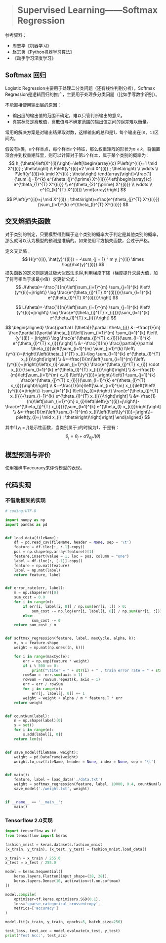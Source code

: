 > # Supervised Learning——Softmax Regression

参考资料：

* 周志华《机器学习》
* 赵志勇《Python机器学习算法》
* 《动手学习深度学习》

## Softmax 回归

Logistic Regression主要用于处理二分类问题（还有线性判别分析），Softmax Regression是逻辑回归的推广，主要用于处理多分类问题（比如手写数字识别）。

不能直接使用输出层的原因：

* 输出层的输出值的范围不确定，难以只管判断输出的意义。
* 真实标签是离散值，离散值与不确定范围的输出值之间的误差难以衡量。

常用的解决方案是对输出结果取对数，这样输出的总和是1，每个输出在`[0, 1]`区间内。

假设有`k`类，`m`个样本点，每个样本`n`个特征，那么权重矩阵的形状为$n \times k$，将偏置项合并到权重矩阵里，则可以计算对于第`i`个样本，属于某个类别的概率为：
$$
h_{\theta}\left(X^{(i)}\right)=\left[\begin{array}{c}
P\left(y^{(i)}=1 \mid X^{(i)} ; \theta\right) \\
P\left(y^{(i)}=2 \mid X^{(i)} ; \theta\right) \\
\vdots \\
P\left(y^{(i)}=k \mid X^{(i)} ; \theta\right)
\end{array}\right]=\frac{1}{\sum_{j=1}^{k} e^{\theta_{j}^{\prime} X^{(i)}}}\left[\begin{array}{c}
e^{\theta_{1}^{T} X^{(i)}} \\
e^{\theta_{2}^{\prime} X^{(i)}} \\
\vdots \\
e^{O_{k}^{T} X^{(i)}}
\end{array}\right]
$$

$$
P\left(y^{(i)}=j \mid X^{(i)} ; \theta\right)=\frac{e^{\theta_{j}^{T} X^{(i)}}}{\sum_{l=1}^{k} e^{\theta_{l}^{T} X^{(i)}}}
$$

## 交叉熵损失函数

对于类别的判定，只要模型得到属于这个类别的概率大于判定是其他类别的概率，那么就可以认为模型的预测是准确的。如果使用平方损失函数，会过于严格。

定义交叉熵：
$$
H(y^{(i)}, \hat{y}^{(i)}) = -\sum_{j = 1} ^ m y_j^{(i)} \times \log{\hat{y}^{(i)}}
$$
损失函数的定义则是通过极大似然法求得,利用梯度下降（梯度提升求最大值，加了符号相当于求最小值）求更新公式：
$$
J(\theta)=-\frac{1}{m}\left[\sum_{i=1}^{m} \sum_{j=1}^{k} I\left\{y^{(i)}=j\right\} \log \frac{e^{\theta_{j}^{T} X^{(i)}}}{\sum_{l=1}^{k} e^{\theta_{l}^{T} X^{(i)}}}\right]
$$

$$
L(\theta)=-\frac{1}{m}\left[\sum_{i=1}^{m} \sum_{j=1}^{k} I\left\{y^{(i)}=j\right\} \log \frac{e^{\theta_{j}^{T} x_{i}}}{\sum_{l=1}^{k} e^{\theta_{l}^{T} x_{i}}}\right]
$$

$$
\begin{aligned}
\frac{\partial L(\theta)}{\partial \theta_{j}} &=-\frac{1}{m} \frac{\partial}{\partial \theta_{j}}\left[\sum_{i=1}^{m} \sum_{j=1}^{k} I\left\{y^{(i)} = j\right\} \log \frac{e^{\theta_{j}^{T} x_{i}}}{\sum_{l=1}^{k} e^{\theta_{l}^{T} x_{i}}}\right] \\
&=-\frac{1}{m} \frac{\partial}{\partial \theta_{j}}\left[\sum_{i=1}^{m} \sum_{j=1}^{k} I\left\{y^{(i)}=j\right\}\left(\theta_{j}^{T} x_{i}-\log \sum_{l=1}^{k} e^{\theta_{l}^{T} x_{i}}\right)\right] \\
&=-\frac{1}{m}\left[\sum_{i=1}^{m} I\left\{y^{(i)}=j\right\}\left(x_{i}-\sum_{j=1}^{k} \frac{e^{\theta_{j}^{T} x_{i}} \cdot x_{i}}{\sum_{l=1}^{k} e^{\theta_{l}^{T} x_{i}}}\right)\right] \\
&=-\frac{1}{m}\left[\sum_{i=1}^{m} x_{i} I\left\{y^{(i)}=j\right\}\left(1-\sum_{j=1}^{k} \frac{e^{\theta_{j}^{T} x_{i}}}{\sum_{l=1}^{k} e^{\theta_{l}^{T} x_{i}}}\right)\right] \\
&=-\frac{1}{m}\left[\sum_{i=1}^{m} x_{i}\left(1\left\{y^{(i)}=j\right\}-\sum_{j=1}^{k} I\left\{y_{i}=j\right\} \frac{e^{\theta_{j}^{T} x_{i}}}{\sum_{l=1}^{k} e^{\theta_{l}^{T} x_{i}}}\right)\right] \\
&=-\frac{1}{m}\left[\sum_{i=1}^{m} x_{i}\left(I\left\{y^{(i)}=j\right\}-\frac{e^{\theta_{j}^{T} x_{i}}}{\sum_{l=1}^{k} e^{\theta_{l} x_{i}}}\right)\right] \\
&=-\frac{1}{m}\left[\sum_{i=1}^{m} x_{i}\left(I\left\{y^{(i)}=j\right\}-p\left(y_{i}=j \mid x_{i} ; \theta\right)\right)\right]
\end{aligned}
$$

其中$1\{y_i = j\}$是示性函数，当类别属于`j`的时候为1，于是有：
$$
\theta_j = \theta_j + \alpha \nabla_{\theta_j} J(\theta)
$$

## 模型预测与评价

使用准确率accuracy来评价模型的表现。

## 代码实现

### 不借助框架的实现

```python
# coding:UTF-8

import numpy as np
import pandas as pd


def load_data(fileName):
    df = pd.read_csv(fileName, header = None, sep = '\t')
    feature = df.iloc[:, :-1].copy()
    pos = np.shape(np.array(feature))[1]
    feature.insert(value = 1, loc = pos, column = "one")
    label = df.iloc[:, [-1]].copy()
    feature = np.mat(feature)
    label = np.mat(label)
    return feature, label


def error_rate(err, label):
    m = np.shape(err)[0]
    sum_cost = 0.0
    for i in range(m):
        if err[i, label[i, 0]] / np.sum(err[i, :]) > 0:
            sum_cost -= np.log(err[i, label[i, 0]] / np.sum(err[i, :]))
        else:
            sum_cost -= 0
    return sum_cost / m


def softmax_regression(feature, label, maxCycle, alpha, k):
    m, n = feature.shape
    weight = np.mat(np.ones((n, k)))

    for i in range(maxCycle):
        err = np.exp(feature * weight)
        if i % 500 == 0:
            print("\titer = " + str(i) + " , train error rate = " + str(error_rate(err, label)))
        rowSum = -err.sum(axis = 1)
        rowSum = rowSum.repeat(k, axis = 1)
        err = err / rowSum
        for j in range(m):
            err[j, label[j, 0]] += 1
        weight = weight + alpha / m * feature.T * err
    return weight


def countNum(label):
    n = np.shape(label)[0]
    s = set()
    for i in range(n):
        s.add(label[i, 0])
    return len(s)


def save_model(fileName, weight):
    weight = pd.DataFrame(weight)
    weight.to_csv(fileName, header = None, index = None, sep = '\t')


def main():
    feature, label = load_data('./data.txt')
    weight = softmax_regression(feature, label, 10000, 0.4, countNum(label))
    save_model('./weight.txt', weight)


if __name__ == '__main__':
	main()
```



### Tensorflow 2.0实现

```python
import tensorflow as tf
from tensorflow import keras

fashion_mnist = keras.datasets.fashion_mnist
(x_train, y_train), (x_test, y_test) = fashion_mnist.load_data()

x_train = x_train / 255.0
x_test = x_test / 255.0

model = keras.Sequential([
    keras.layers.Flatten(input_shape=(28, 28)),
    keras.layers.Dense(10, activation=tf.nn.softmax)
])

model.compile(
    optimizer=tf.keras.optimizers.SGD(0.1),
    loss='sparse_categorical_crossentropy',
    metrics=['accuracy']
)

model.fit(x_train, y_train, epochs=5, batch_size=256)

test_loss, test_acc = model.evaluate(x_test, y_test)
print('Test Acc:', test_acc)
```



















